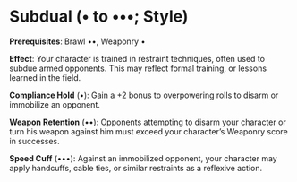 # Subdual (• to •••; Style) 
**Prerequisites**: Brawl ••, Weaponry • 

**Effect**: Your character is trained in restraint techniques, often used to subdue armed opponents. This may reflect formal training, or lessons learned in the field.

**Compliance Hold** (•): Gain a +2 bonus to overpowering rolls to disarm or immobilize an opponent. 

**Weapon Retention** (••): Opponents attempting to disarm your character or turn his weapon against him must exceed your character’s Weaponry score in successes. 

**Speed Cuff** (•••): Against an immobilized opponent, your character may apply handcuffs, cable ties, or similar restraints as a reflexive action.